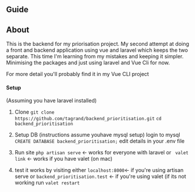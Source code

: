 ## Guide

## About 

This is the backend for my priorisation project. My second attempt at doing a front and backend application using
vue and laravel which keeps the two separate. This time I'm learning from my mistakes and keeping it simpler. 
Minimising the packages and just using laravel and Vue Cli for now. 

For more detail you'll probably find it in my Vue CLI project

#### Setup 
(Assuming you have laravel installed)

1) Clone
``` git clone https://github.com/tagrand/backend_prioritisation.git ```
``` cd backend_prioritisation ```

2) Setup DB (instructions assume youhave mysql setup) 
  login to mysql 
  ``` CREATE DATABASE backend_prioritisation; ```
  edit details in your .env file

3) Run site
``` php artisan serve ``` <- works for everyone with laravel
or 
``` valet link```  <- works if you have valet (on mac)

4) test it works by visiting either 
   ```localhost:8000```<- if you're using artisan serve
   or 
   ```backend_prioritisation.test``` <- if you're using valet (if its not working run ```valet restart```
